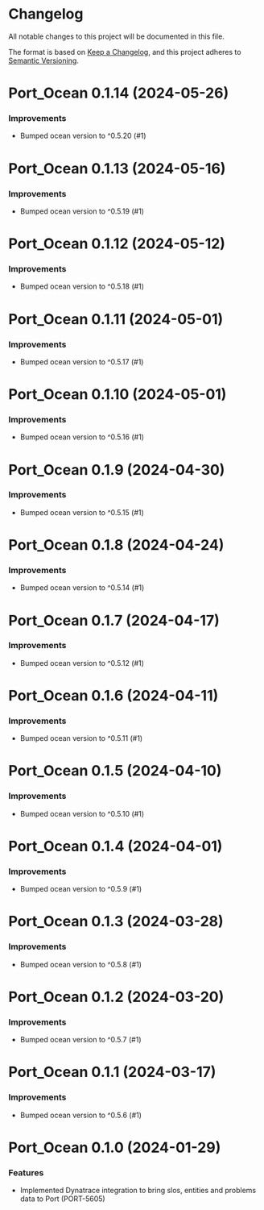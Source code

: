 # Changelog

All notable changes to this project will be documented in this file.

The format is based on [Keep a Changelog](https://keepachangelog.com/en/1.0.0/),
and this project adheres to [Semantic Versioning](https://semver.org/spec/v2.0.0.html).

<!-- towncrier release notes start -->

# Port_Ocean 0.1.14 (2024-05-26)

### Improvements

- Bumped ocean version to ^0.5.20 (#1)


# Port_Ocean 0.1.13 (2024-05-16)

### Improvements

- Bumped ocean version to ^0.5.19 (#1)


# Port_Ocean 0.1.12 (2024-05-12)

### Improvements

- Bumped ocean version to ^0.5.18 (#1)


# Port_Ocean 0.1.11 (2024-05-01)

### Improvements

- Bumped ocean version to ^0.5.17 (#1)


# Port_Ocean 0.1.10 (2024-05-01)

### Improvements

- Bumped ocean version to ^0.5.16 (#1)


# Port_Ocean 0.1.9 (2024-04-30)

### Improvements

- Bumped ocean version to ^0.5.15 (#1)


# Port_Ocean 0.1.8 (2024-04-24)

### Improvements

- Bumped ocean version to ^0.5.14 (#1)


# Port_Ocean 0.1.7 (2024-04-17)

### Improvements

- Bumped ocean version to ^0.5.12 (#1)


# Port_Ocean 0.1.6 (2024-04-11)

### Improvements

- Bumped ocean version to ^0.5.11 (#1)


# Port_Ocean 0.1.5 (2024-04-10)

### Improvements

- Bumped ocean version to ^0.5.10 (#1)


# Port_Ocean 0.1.4 (2024-04-01)

### Improvements

- Bumped ocean version to ^0.5.9 (#1)


# Port_Ocean 0.1.3 (2024-03-28)

### Improvements

- Bumped ocean version to ^0.5.8 (#1)


# Port_Ocean 0.1.2 (2024-03-20)

### Improvements

- Bumped ocean version to ^0.5.7 (#1)


# Port_Ocean 0.1.1 (2024-03-17)

### Improvements

- Bumped ocean version to ^0.5.6 (#1)


# Port_Ocean 0.1.0 (2024-01-29)

### Features

- Implemented Dynatrace integration to bring slos, entities and problems data to Port (PORT-5605)
